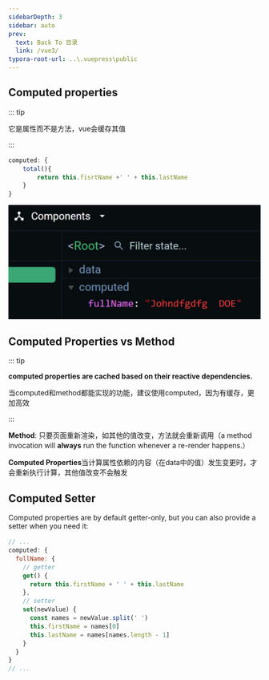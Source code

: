 ```yaml
---
sidebarDepth: 3
sidebar: auto
prev:
  text: Back To 目录
  link: /vue3/
typora-root-url: ..\.vuepress\public
---
```




## Computed properties

::: tip

它是属性而不是方法，vue会缓存其值

:::

```js
computed: {
	total(){
		return this.fisrtName +' ' + this.lastName
	}
}
```



![202112021900737](../.vuepress/public/images/vue3/202112021900737.jpg)

## Computed Properties vs Method

::: tip

 **computed properties are cached based on their reactive dependencies.**

当computed和method都能实现的功能，建议使用computed，因为有缓存，更加高效 

:::

**Method**: 只要页面重新渲染，如其他的值改变，方法就会重新调用（a method invocation will **always** run the function whenever a re-render happens.）

<common-codepen-snippet title="computed-proterties1" slug="dyVoMVB" />

**Computed Properties**当计算属性依赖的内容（在data中的值）发生变更时，才会重新执行计算，其他值改变不会触发



<common-codepen-snippet title="computed-proterties-2" slug="oNGXxJN" />



## Computed Setter

Computed properties are by default getter-only, but you can also provide a setter when you need it:

```js
// ...
computed: {
  fullName: {
    // getter
    get() {
      return this.firstName + ' ' + this.lastName
    },
    // setter
    set(newValue) {
      const names = newValue.split(' ')
      this.firstName = names[0]
      this.lastName = names[names.length - 1]
    }
  }
}
// ...
```

